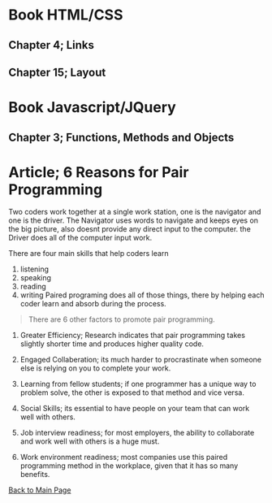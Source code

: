 # Book HTML/CSS
## Chapter 4; Links

## Chapter 15; Layout

# Book Javascript/JQuery
## Chapter 3; Functions, Methods and Objects

# Article; 6 Reasons for Pair Programming
Two coders work together at a single work station, one is the navigator and one is the driver.  The Navigator uses words to navigate and keeps eyes on the big picture, also doesnt provide any direct input to the computer.  the Driver does all of the computer input work.

There are four main skills that help coders learn
1. listening
1. speaking
1. reading
1. writing
Paired programing does all of those things, there by helping each coder learn and absorb during the process.

>There are 6 other factors to promote pair programming.
1. Greater Efficiency; Research indicates that pair programming takes slightly shorter time and produces higher quality code.

1. Engaged Collaberation; its much harder to procrastinate when someone else is relying on you to complete your work.

1. Learning from fellow students; if one programmer has a unique way to problem solve, the other is exposed to that method and vice versa.

1. Social Skills; its essential to have people on your team that can work well with others.

1. Job interview readiness; for most employers, the ability to collaborate and work well with others is a huge must.

1. Work environment readiness; most companies use this paired programming method in the workplace, given that it has so many benefits.

[Back to Main Page](https://github.com/plaurion1989/reading-notes/blob/main/README.md)